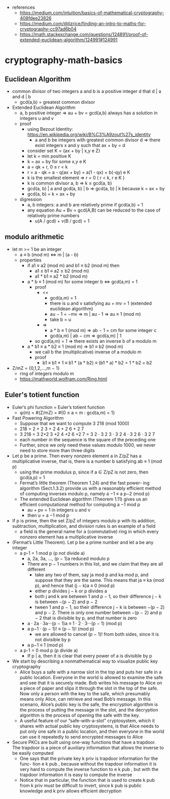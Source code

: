 * references
    * https://medium.com/intuition/basics-of-mathematical-cryptography-408fdee23826
    * https://medium.com/@lizrice/finding-an-intro-to-maths-for-cryptography-cc97ad6b04
    * https://math.stackexchange.com/questions/124891/proof-of-extended-euclidean-algorithm/124991#124991

# cryptography-math-basics

## Euclidean Algorithm
* common divisor of two integers a and b is a positive integer d that d | a and d | b
    * gcd(a,b) = greatest common divisor
* Extended Euclidean Algorithm
    * a, b positive integer => au + bv = gcd(a,b) always has a solution in integers u and v
    * proof
        * using Bezout Identity: https://en.wikipedia.org/wiki/B%C3%A9zout%27s_identity
            *  a and b be integers with greatest common divisor d => there exist integers x and y such that ax + by = d
        * consider set K = {ax + by | x,y e Z}
        * let k = min positive K
        * k = ax + by for some x,y e K
        * a = qk + r, 0 ≤ r < k
        * r = a - qk
            = a - q(ax + by)
            = a(1 - qx) + b(-qy) e K
        * k is the smallest element => r = 0 ( r < k, r e K )
        * k is common divisor a, b => k ≤ gcd(a, b)
        * gcd(a, b) | a and gcd(a, b) | b => gcd(a, b) | k because k = ax + by
        * gcd(a, b) = k = ax + by
    * digression
        * a, b integers: a and b are relatively prime if gcd(a,b) = 1
        * any equation Au + Bv = gcd(A,B) can be reduced to the case of relatively prime numbers
            * u(A / gcd) + v(B / gcd) = 1

## modulo arithmetic
* let m >= 1 be an integer
    * a ≡ b (mod m) <=> m | (a - b)
    * properties
        * if a1 ≡ a2 (mod m) and b1 ≡ b2 (mod m) then
            * a1 ± b1 ≡ a2 ± b2 (mod m)
            * a1 * b1 ≡ a2 * b2 (mod m)
        * a * b ≡ 1 (mod m) for some integer b <=> gcd(a,m) = 1
            * proof
                * <=
                    * gcd(a,m) = 1
                    * there is u and v satisfying au + mv = 1 (extended euclidean algorithm)
                    * au − 1 = −mv => m | au - 1 => au ≡ 1 (mod m)
                    * take b = u
                * =>
                    * a * b ≡ 1 (mod m) => ab − 1 = cm for some integer c
                    * gcd(a,m) | ab − cm => gcd(a,m) | 1
            * so gcd(a,m) = 1 => there exists an inverse b of a modulo m
        * a * b1 ≡ a * b2 ≡ 1 (mod m) => b1 ≡ b2 (mod m)
            * we call b the (multiplicative) inverse of a modulo m
            * proof
                * b1 ≡ b1 * 1 ≡ b1 * (a * b2) ≡ (b1 * a) * b2 = 1 * b2 = b2
* Z/mZ = {0,1,2,...,m − 1}
    * ring of integers modulo m
    * https://mathworld.wolfram.com/Ring.html

## Euler's totient function
* Euler’s phi function = Euler’s totient function
    * φ(m) = #(Z/mZ) = #{0 ≤ a < m : gcd(a,m) = 1}
* Fast Powering Algorithm
    * Suppose that we want to compute 3 218 (mod 1000)
    * 218 = 2 + 2 3 + 2 4 + 2 6 + 2 7
    * 3 218 = 3 2+2
      3 +2 4 +2 6 +2 7
      = 3 2 · 3 2
      3
      · 3 2
      4
      · 3 2
      6
      · 3 2
      7
    *  each number in the sequence is the square of the preceding one
    *  Further,
      since we only need these values modulo 1000, we never need to store more
      than three digits
* Let p be a prime. Then every nonzero element a in Z/pZ
  has a multiplicative inverse, that is, there is a number b satisfying
  ab ≡ 1 (mod p)
    * using the prime
      modulus p, since if a ∈ Z/pZ is not zero, then gcd(a,p) = 1
    * Fermat’s little theorem (Theorem 1.24) and the fast power-
      ing algorithm (Sect.1.3.2) provide us with a reasonably efficient method of
      computing inverses modulo p, namely
      a −1 ≡ a p−2 (mod p)
    *  The extended Euclidean algorithm (Theorem 1.11) gives us an
      efficient computational method for computing a −1 mod p
       * au + pv = 1 in integers u and v
       *  then u = a −1 mod p
*  If p is prime, then the set Z/pZ of integers modulo p with its
  addition, subtraction, multiplication, and division rules is an example of a
  field
    * a field is the general name for a (commutative) ring in which every nonzero
      element has a multiplicative inverse
* (Fermat’s Little Theorem). Let p be a prime number and
  let a be any integer
    * a p-1 = 1 mod p (p not divide a)
        * a, 2a, 3a, ..., (p − 1)a reduced modulo p
        * There are p − 1 numbers in this list, and we claim that they are all different
            * take any two of them, say ja mod p and ka mod p, and suppose
              that they are the same. This means that
              ja ≡ ka (mod p), and hence that (j − k)a ≡ 0 (mod p)
            *  either p
              divides j − k or p divides a
            * both j and k are between 1
              and p − 1, so their difference j − k is between −(p − 2) and p − 2
            * tween 1
              and p − 1, so their difference j − k is between −(p − 2) and p − 2. There is
              only one number between −(p − 2) and p − 2 that is divisible by p, and that
              number is zero
        * a · 2a · 3a···(p − 1)a ≡ 1 · 2 · 3···(p − 1) (mod p)
        * a p−1 · (p − 1)! ≡ (p − 1)! (mod p)
            * we are allowed to cancel (p − 1)! from both sides, since it is not
              divisible by p
        * a p−1 ≡ 1 (mod p)
    * a p-1 = 0 mod p (p divide a)
        * If p | a, then it is clear that every power of a is divisible by p
* We start by describing a nonmathematical way to visualize public key
  cryptography
    * Alice buys a safe with a narrow slot in the top and puts her
      safe in a public location. Everyone in the world is allowed to examine the safe
      and see that it is securely made. Bob writes his message to Alice on a piece of
      paper and slips it through the slot in the top of the safe. Now only a person
      with the key to the safe, which presumably means only Alice, can retrieve
      and read Bob’s message. In this scenario, Alice’s public key is the safe, the
      encryption algorithm is the process of putting the message in the slot, and the
      decryption algorithm is the process of opening the safe with the key.
    * A useful feature of our “safe-with-a-slot” cryptosystem, which it shares
      with actual public key cryptosystems, is that Alice needs to put only one safe
      in a public location, and then everyone in the world can use it repeatedly
      to send encrypted messages to Alice
* Secure PKCs are built using one-way functions that have a trapdoor. The
  trapdoor is a piece of auxiliary information that allows the inverse to be easily
  computed
  * One says that the private key k priv is trapdoor information for the func-
    tion e k pub , because without the trapdoor information it is very hard to compute
    the inverse function to e k pub , but with the trapdoor information it is easy to
    compute the inverse
  * Notice that in particular, the function that is used to
    create k pub from k priv must be difficult to invert, since k pub is public knowledge
    and k priv allows efficient decryption